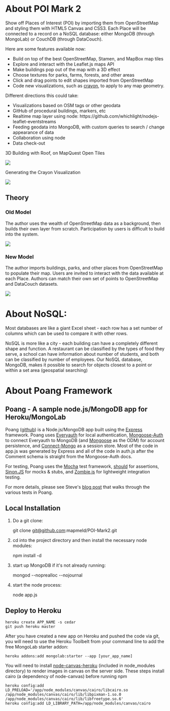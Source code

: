 # About POI Mark 2

Show off Places of Interest (POI) by importing them from OpenStreetMap and styling them with HTML5 Canvas and CSS3.
Each Place will be connected to a record on a NoSQL database: either MongoDB (through MongoLab) or CouchDB (through DataCouch).

Here are some features available now:
<ul>
<li>Build on top of the best OpenStreetMap, Stamen, and MapBox map tiles</li>
<li>Explore and interact with the Leaflet.js maps API</li>
<li>Make buildings pop out of the map with a 3D effect</li>
<li>Choose textures for parks, farms, forests, and other areas</li>
<li>Click and drag points to edit shapes imported from OpenStreetMap</li>
<li>Code new visualizations, such as <a href='http://poimark2.herokuapp.com/kansas?id=4ff4e498970fce0100000003'>crayon</a>, to apply to any map geometry.</li>
</ul>

Different directions this could take:
<ul>
<li>Visualizations based on OSM tags or other geodata</li>
<li>GitHub of procedural buildings, markers, etc</li>
<li>Realtime map layer using node: https://github.com/whichlight/nodejs-leaflet-eventstreams</li>
<li>Feeding geodata into MongoDB, with custom queries to search / change appearance of data</li>
<li>Collaboration using node</li>
<li>Data check-out</li>
</ul>

3D Building with Roof, on MapQuest Open Tiles

<img src="http://i.imgur.com/Bb9Ed.png"/>

Generating the Crayon Visualization

<img src="http://i.imgur.com/GjFPU.png"/>

## Theory

### Old Model
The author uses the wealth of OpenStreetMap data as a background, then builds their own layer from scratch.
Participation by users is difficult to build into the system.

<img src="http://i.imgur.com/FOwFW.png"/>

### New Model
The author imports buildings, parks, and other places from OpenStreetMap to populate their map.
Users are invited to interact with the data available at each Place.
Authors can match their own set of points to OpenStreetMap and DataCouch datasets.

<img src="http://i.imgur.com/5aQ9p.png"/>

# About NoSQL:
<p>Most databases are like a giant Excel sheet - each row has a set number of columns which can be used to compare it with other rows.</p>
<p>NoSQL is more like a city - each building can have a completely different shape and function. A restaurant can be classified by the types of food they serve, a school can have information about number of students, and both can be classified by number of employees.
Our NoSQL database, MongoDB, makes it possible to search for objects closest to a point or within a set area (geospatial searching)</p>


# About Poang Framework

## Poang - A sample node.js/MongoDB app for Heroku/MongoLab

Poang ([github](https://github.com/BeyondFog/Poang)) is a Node.js/MongoDB app built using the [Express](http://expressjs.com/) framework. Poang uses [Everyauth](http://everyauth.com/) for local authentication, [Mongoose-Auth](https://github.com/bnoguchi/mongoose-auth) to connect Everyauth to MongoDB (and [Mongoose](http://mongoosejs.com/) as the ODM) for account persistence, and [Connect-Mongo](https://github.com/kcbanner/connect-mongo) as a session store. Most of the code in app.js was generated by Express and all of the code in auth.js after the Comment schema is straight from the Mongoose-Auth docs.

For testing, Poang uses the [Mocha](http://visionmedia.github.com/mocha/) test framework, [should](https://github.com/visionmedia/should.js) for assertions, [Sinon.JS](http://sinonjs.org/) for mocks & stubs, and [Zombie.js](http://zombie.labnotes.org/) for lightweight integration testing.

For more details, please see Steve's [blog post](http://blog.beyondfog.com/?p=222) that walks through the various tests in Poang.

## Local Installation
 
1) Do a git clone:

    git clone git@github.com:mapmeld/POI-Mark2.git
    
2) cd into the project directory and then install the necessary node modules:

    npm install -d

3) start up MongoDB if it's not already running:
  
    mongod --noprealloc --nojournal
    
4) start the node process:

    node app.js

## Deploy to Heroku

    heroku create APP_NAME -s cedar
    git push heroku master

After you have created a new app on Heroku and pushed the code via git, you will need to use the Heroku Toolbelt from your command line to add the free MongoLab starter addon:

    heroku addons:add mongolab:starter --app [your_app_name]

You will need to install <a href="https://github.com/gabrielfalcao/node-canvas-heroku">node-canvas-heroku</a> (included in node_modules directory) to render images in canvas on the server side. These steps install cairo (a dependency of node-canvas) before running npm

    heroku config:add LD_PRELOAD='/app/node_modules/canvas/cairo/libcairo.so /app/node_modules/canvas/cairo/lib/libpixman-1.so.0 /app/node_modules/canvas/cairo/lib/libfreetype.so.6'
    heroku config:add LD_LIBRARY_PATH=/app/node_modules/canvas/cairo
